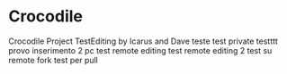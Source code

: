# Crocodile
Crocodile Project
TestEditing
by Icarus
and Dave
teste
test private
testttt provo inserimento 2 pc
test remote editing
test remote editing 2
test su remote fork
test per pull
